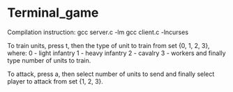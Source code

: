 # Terminal_game
Compilation instruction:
gcc server.c -lm
gcc client.c -lncurses

To train units, press t, then the type of unit to train from set {0, 1, 2, 3}, where:
0 - light infantry
1 - heavy infantry
2 - cavalry
3 - workers
and finally type number of units to train.

To attack, press a, then select number of units to send and finally select player to attack from set {1, 2, 3}.
